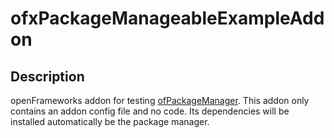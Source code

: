 # ofxPackageManageableExampleAddon
## Description
openFrameworks addon for testing [ofPackageManager](https://github.com/thomasgeissl/ofPackageManager). This addon only contains an addon config file and no code. Its dependencies will be installed automatically be the package manager.
